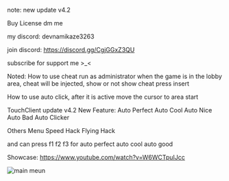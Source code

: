 note: new update v4.2

Buy License dm me

my discord: devnamikaze3263

join discord: https://discord.gg/CgjGGxZ3QU

subscribe for support me >_<

Noted: How to use cheat run as administrator when the game is in the lobby area,
cheat will be injected,
show or not show cheat press insert

How to use auto click, after it is active move the cursor to area start

TouchClient update v4.2
New Feature:
Auto Perfect
Auto Cool
Auto Nice
Auto Bad
Auto Clicker

Others Menu
Speed Hack
Flying Hack

and can press f1 f2 f3 for auto perfect auto cool auto good

Showcase:
https://www.youtube.com/watch?v=W6WCTpuIJcc

![main meun](https://github.com/user-attachments/assets/8586789d-a284-4f54-82b0-e82a93b7a2ff)



